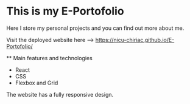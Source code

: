 # This is my E-Portofolio 

Here I store my personal projects and you can find out more about me.

Visit the deployed website here --> https://nicu-chiriac.github.io/E-Portofolio/

** Main features and technologies

- React
- CSS
- Flexbox and Grid

The website has a fully responsive design.



